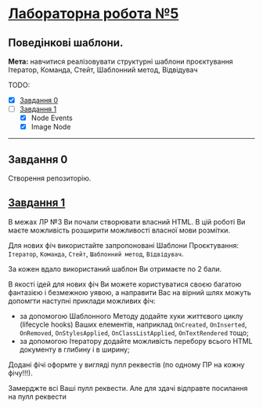 # [Лабораторна робота №5](https://learn.ztu.edu.ua/mod/assign/view.php?id=201668)

## Поведінкові шаблони.

**Мета:** навчитися реалізовувати структурні шаблони
проєктування Ітератор, Команда, Стейт, Шаблонний метод,
Відвідувач

TODO:
- [x] [Завдання 0](#user-content-завдання-0)
- [ ] [Завдання 1](#user-content-завдання-1)
  - [x] Node Events
  - [x] Image Node

---

## Завдання 0

Створення репозиторію.

## [Завдання 1](LightHtmlLibrary)

В межах ЛР №3 Ви почали створювати власний HTML. В цій роботі
Ви маєте можливість розширити можливості власної мови розмітки.

Для нових фіч використайте запропоновані Шаблони
Проєктування: `Ітератор`, `Команда`, `Стейт`, `Шаблонний метод`,
`Відвідувач`.

За кожен вдало використаний шаблон Ви отримаєте по 2 бали.

В якості ідей для нових фіч Ви можете користуватися своєю
багатою фантазією і безмежною уявою, а направити Вас на вірний
шлях можуть допомгти наступні приклади можливих фіч:

- за допомогою Шаблонного Методу додайте хуки життєвого циклу
  (lifecycle hooks) Ваших елементів, наприклад `OnCreated`, `OnInserted`,
  `OnRemoved`, `OnStylesApplied`, `OnClassListApplied`, `OnTextRendered`
  тощо;
- за допомогою Ітератору додайте можливість перебору всього
  HTML документу в глибину і в ширину;

Додані фічі оформте у вигляді пулл реквестів (по одному ПР на
кожну фічу!!!).

Замерджте всі Ваші пулл реквести. Але для здачі відправте
посилання на пулл реквести
